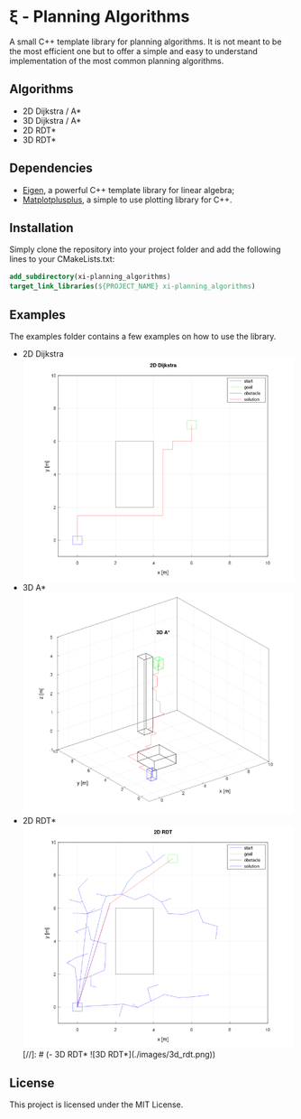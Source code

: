 # &xi; - Planning Algorithms

A small C++ template library for planning algorithms. It is not meant to be the most efficient one but to offer a simple and easy to understand implementation of the most common planning algorithms.

## Algorithms
- 2D Dijkstra / A*
- 3D Dijkstra / A*
- 2D RDT*
- 3D RDT*

## Dependencies
- [Eigen](https://eigen.tuxfamily.org/index.php?title=Main_Page), a powerful C++ template library for linear algebra;
- [Matplotplusplus](https://github.com/alandefreitas/matplotplusplus), a simple to use plotting library for C++.

## Installation
Simply clone the repository into your project folder and add the following lines to your CMakeLists.txt:
```cmake
add_subdirectory(xi-planning_algorithms)
target_link_libraries(${PROJECT_NAME} xi-planning_algorithms)
```

## Examples
The examples folder contains a few examples on how to use the library.

- 2D Dijkstra ![2D Dijkstra](./images/2d_dijkstra.png)
- 3D A* ![3D A*](./images/3d_astar.png)
- 2D RDT* ![2D RDT*](./images/2d_rdt.png)
[//]: # (- 3D RDT* ![3D RDT*]&#40;./images/3d_rdt.png&#41;)

## License  
This project is licensed under the MIT License.
